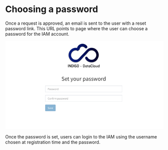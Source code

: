 # Choosing a password 

Once a request is approved, an email is sent to the user with a reset password
link. This URL points to page where the user can choose a password for the IAM
account.

![INDIGO IAM Registration change password form](../images/IAM-registration-5.png)

Once the password is set, users can login to the IAM using the username chosen
at registration time and the password.
